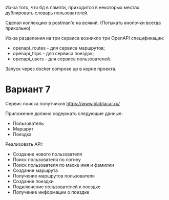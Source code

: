 Из-за того, что бд в памяти, приходится в некоторых местах дублировать словарь пользователей.

Сделал коллекцию в postman'е на всякий. (Потыкать кнопочки всегда прикольно)

Из-за разделения на три сервиса возникло три OpenAPI спецификации:
- openapi_routes - для сервиса маршрутов;
- openapi_trips - для сервиса поездок;
- openapi_users - для сервиса пользователей.

Запуск через docker compose up в корне проекта.


# Вариант 7

Сервис поиска попутчиков
https://www.blablacar.ru/

Приложение должно содержать следующие данные:
- Пользователь
- Маршрут
- Поездка
  
Реализовать API:

- Создание нового пользователя
- Поиск пользователя по логину
- Поиск пользователя по маске имя и фамилии
- Создание маршрута
- Получение маршрутов пользователя
- Создание поездки
- Подключение пользователей к поездке
- Получение информации о поездке

 
